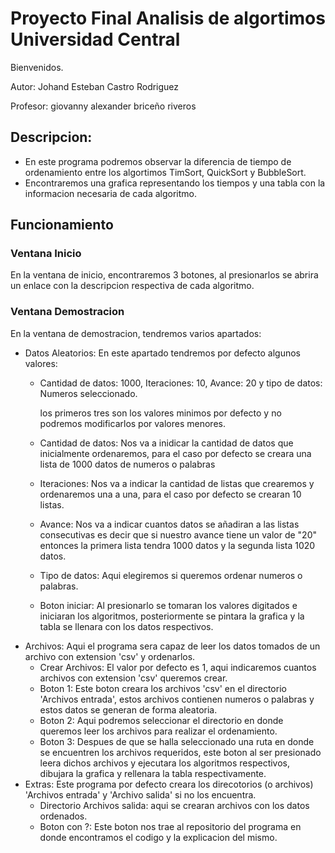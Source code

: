 # Proyecto Final Analisis de algortimos Universidad Central
Bienvenidos.

Autor: Johand Esteban Castro Rodriguez

Profesor: giovanny alexander briceño riveros

## Descripcion:
* En este programa podremos observar la diferencia de tiempo de ordenamiento entre
los algortimos TimSort, QuickSort y BubbleSort.
* Encontraremos una grafica representando los tiempos y una tabla con la informacion necesaria de cada algoritmo.
## Funcionamiento
### Ventana Inicio
En la ventana de inicio, encontraremos 3 botones, al presionarlos se abrira un enlace con la descripcion respectiva de cada algoritmo.
### Ventana Demostracion
En la ventana de demostracion, tendremos varios apartados:
* Datos Aleatorios: En este apartado tendremos por defecto algunos valores:
    - Cantidad de datos: 1000, Iteraciones: 10, Avance: 20 y tipo de datos: Numeros seleccionado.

       los primeros tres son los valores minimos por defecto y no podremos modificarlos por valores menores.

    - Cantidad de datos: Nos va a inidicar la cantidad de datos que inicialmente ordenaremos, para el caso por defecto se creara una lista de 1000 datos de numeros o palabras
    - Iteraciones: Nos va a indicar la cantidad de listas que crearemos y ordenaremos una a una, para el caso por defecto se crearan 10 listas.
    - Avance: Nos va a indicar cuantos datos se añadiran a las listas consecutivas es decir que si nuestro avance tiene un valor de "20" entonces la primera lista tendra 1000 datos y la segunda lista 1020 datos.
    - Tipo de datos: Aqui elegiremos si queremos ordenar numeros o palabras.
    - Boton iniciar: Al presionarlo se tomaran los valores digitados e iniciaran los algoritmos,            posteriormente se pintara la grafica y la tabla se llenara con los datos respectivos.
* Archivos: Aqui el programa sera capaz de leer los datos tomados de un archivo con extension 'csv' y       ordenarlos.
    - Crear Archivos: El valor por defecto es 1, aqui indicaremos cuantos archivos con extension 'csv' queremos crear.
    - Boton 1: Este boton creara los archivos 'csv' en el directorio 'Archivos entrada', estos archivos contienen numeros o palabras y estos datos se generan de forma aleatoria.
    - Boton 2: Aqui podremos seleccionar el directorio en donde queremos leer los archivos para realizar el ordenamiento.
    - Boton 3: Despues de que se halla seleccionado una ruta en donde se encuentren los archivos requeridos, este boton al ser presionado leera dichos archivos y ejecutara los algoritmos respectivos, dibujara la grafica y rellenara la tabla respectivamente.
* Extras: Este programa por defecto creara los direcotorios (o archivos) 'Archivos entrada' y 'Archivo salida' si no los encuentra.
    - Directorio Archivos salida: aqui se crearan archivos con los datos ordenados.
    - Boton con ?: Este boton nos trae al repositorio del programa en donde encontramos el codigo y la explicacion del mismo.